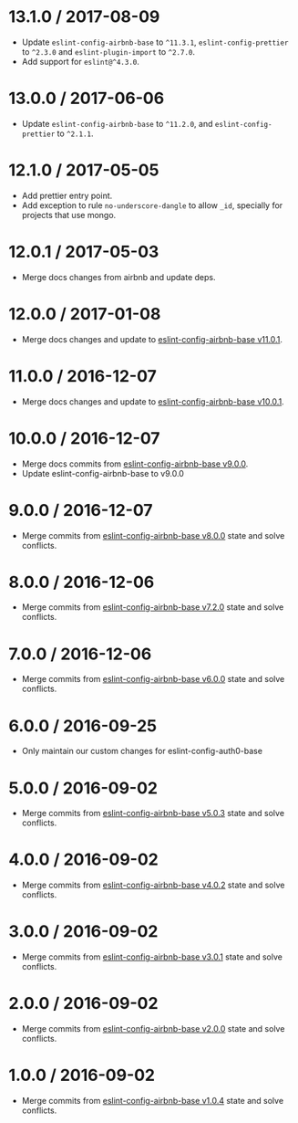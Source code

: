 13.1.0 / 2017-08-09
==================
- Update `eslint-config-airbnb-base` to `^11.3.1`, `eslint-config-prettier` to `^2.3.0` and `eslint-plugin-import` to `^2.7.0`.
- Add support for `eslint@^4.3.0`.

13.0.0 / 2017-06-06
==================
- Update `eslint-config-airbnb-base` to `^11.2.0`, and `eslint-config-prettier` to `^2.1.1`.

12.1.0 / 2017-05-05
==================
- Add prettier entry point.
- Add exception to rule `no-underscore-dangle` to allow `_id`, specially for projects that use mongo.

12.0.1 / 2017-05-03
==================
- Merge docs changes from airbnb and update deps.

12.0.0 / 2017-01-08
==================
- Merge docs changes and update to [eslint-config-airbnb-base v11.0.1](https://github.com/airbnb/javascript/blob/master/packages/eslint-config-airbnb-base/CHANGELOG.md#1101--2017-01-08).

11.0.0 / 2016-12-07
==================
- Merge docs changes and update to [eslint-config-airbnb-base v10.0.1](https://github.com/airbnb/javascript/blob/master/packages/eslint-config-airbnb-base/CHANGELOG.md#1001--2016-11-07).

10.0.0 / 2016-12-07
==================
- Merge docs commits from [eslint-config-airbnb-base v9.0.0](https://github.com/airbnb/javascript/blob/master/packages/eslint-config-airbnb-base/CHANGELOG.md#900--2016-10-16).
- Update eslint-config-airbnb-base to v9.0.0

9.0.0 / 2016-12-07
==================
- Merge commits from [eslint-config-airbnb-base v8.0.0](https://github.com/airbnb/javascript/blob/master/packages/eslint-config-airbnb-base/CHANGELOG.md#800--2016-09-24) state and solve conflicts.

8.0.0 / 2016-12-06
==================
- Merge commits from [eslint-config-airbnb-base v7.2.0](https://github.com/airbnb/javascript/blob/master/packages/eslint-config-airbnb-base/CHANGELOG.md#720--2016-09-23) state and solve conflicts.

7.0.0 / 2016-12-06
==================
- Merge commits from [eslint-config-airbnb-base v6.0.0](https://github.com/airbnb/javascript/blob/master/packages/eslint-config-airbnb-base/CHANGELOG.md#600--2016-09-06) state and solve conflicts.

6.0.0 / 2016-09-25
==================
- Only maintain our custom changes for eslint-config-auth0-base

5.0.0 / 2016-09-02
==================
- Merge commits from [eslint-config-airbnb-base v5.0.3](https://github.com/airbnb/javascript/blob/master/packages/eslint-config-airbnb-base/CHANGELOG.md#503--2016-08-21) state and solve conflicts.

4.0.0 / 2016-09-02
==================
- Merge commits from [eslint-config-airbnb-base v4.0.2](https://github.com/airbnb/javascript/blob/master/packages/eslint-config-airbnb-base/CHANGELOG.md#402--2016-07-14) state and solve conflicts.

3.0.0 / 2016-09-02
==================
- Merge commits from [eslint-config-airbnb-base v3.0.1](https://github.com/airbnb/javascript/blob/master/packages/eslint-config-airbnb-base/CHANGELOG.md#301--2016-05-08) state and solve conflicts.

2.0.0 / 2016-09-02
==================
- Merge commits from [eslint-config-airbnb-base v2.0.0](https://github.com/airbnb/javascript/blob/master/packages/eslint-config-airbnb-base/CHANGELOG.md#200--2016-04-29) state and solve conflicts.

1.0.0 / 2016-09-02
==================
- Merge commits from [eslint-config-airbnb-base v1.0.4](https://github.com/airbnb/javascript/blob/master/packages/eslint-config-airbnb-base/CHANGELOG.md#104--2016-04-26) state and solve conflicts.
